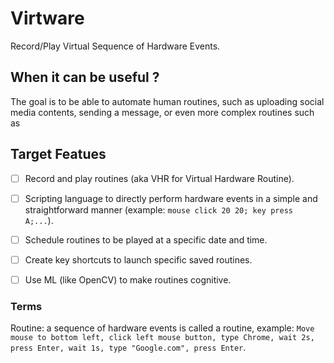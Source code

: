 # Virtware
Record/Play Virtual Sequence of Hardware Events.

## When it can be useful ?
The goal is to be able to automate human routines, such as uploading social media contents, sending a message, or even more complex routines such as   

## Target Featues
- [ ] Record and play routines (aka VHR for Virtual Hardware Routine).
- [ ] Scripting language to directly perform hardware events in a simple and straightforward manner (example: `mouse click 20 20; key press A;...`).
- [ ] Schedule routines to be played at a specific date and time.
- [ ] Create key shortcuts to launch specific saved routines.
- [ ] Use ML (like OpenCV) to make routines cognitive. 


### Terms
Routine: a sequence of hardware events is called a routine, example: `Move mouse to bottom left, click left mouse button, type Chrome, wait 2s, press Enter, wait 1s, type "Google.com", press Enter`.
